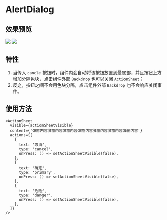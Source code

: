 # AlertDialog

## 效果预览

![](https://codeup.aliyun.com/61a498ef216a665eb18b936e/lanehub-frontend/lrn-app-components/raw/main/docs%2Fimages%2F20230317-215258.gif)
![](https://codeup.aliyun.com/61a498ef216a665eb18b936e/lanehub-frontend/lrn-app-components/raw/main/docs%2Fimages%2F20230317-215516.gif)

## 特性
1. 当传入 `cancle` 按钮时，组件内会自动将该按钮放置到最底部，并且按钮上方增加分隔色块，点击组件外部 `Backdrop` 也可以关闭 `ActionSheet`；
2. 反之，按钮之间不会用色块分隔，点击组件外部 `Backdrop` 也不会响应关闭事件。

## 使用方法

```typescriptreact
<ActionSheet
  visible={actionSheetVisible}
  content={'弹窗内容弹窗内容弹窗内容弹窗内容弹窗内容弹窗内容弹窗内容'}
  actions={[
    {
      text: '取消',
      type: 'cancel',
      onPress: () => setActionSheetVisible(false),
    },
    {
      text: '确定',
      type: 'primary',
      onPress: () => setActionSheetVisible(false),
    },
    {
      text: '危险',
      type: 'danger',
      onPress: () => setActionSheetVisible(false),
    },
  ]}
/>
```
